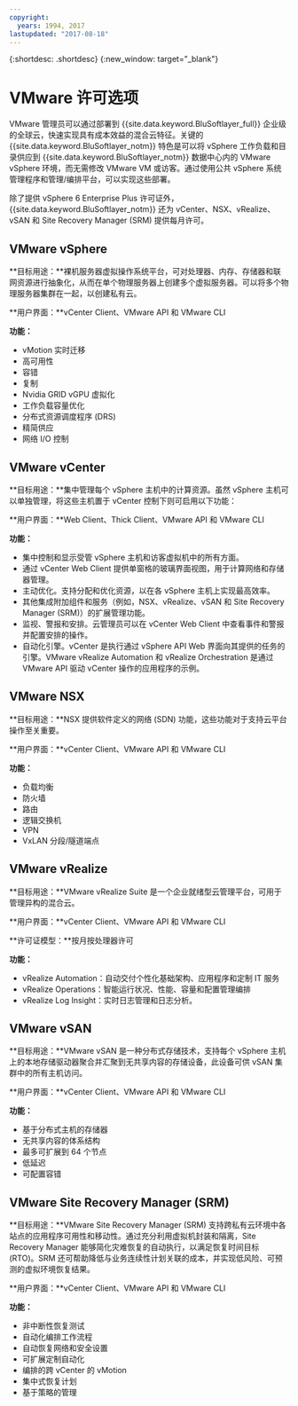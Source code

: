 ```yaml
---
copyright:
  years: 1994, 2017
lastupdated: "2017-08-18"
---
```


{:shortdesc: .shortdesc}
{:new_window: target="_blank"}

# VMware 许可选项 

VMware 管理员可以通过部署到 {{site.data.keyword.BluSoftlayer_full}} 企业级的全球云，快速实现具有成本效益的混合云特征。关键的 {{site.data.keyword.BluSoftlayer_notm}} 特色是可以将 vSphere 工作负载和目录供应到 {{site.data.keyword.BluSoftlayer_notm}} 数据中心内的 VMware vSphere 环境，而无需修改 VMware VM 或访客。通过使用公共 vSphere 系统管理程序和管理/编排平台，可以实现这些部署。

除了提供 vSphere 6 Enterprise Plus 许可证外，{{site.data.keyword.BluSoftlayer_notm}} 还为 vCenter、NSX、vRealize、vSAN 和 Site Recovery Manager (SRM) 提供每月许可。

## VMware vSphere

**目标用途：**裸机服务器虚拟操作系统平台，可对处理器、内存、存储器和联网资源进行抽象化，从而在单个物理服务器上创建多个虚拟服务器。可以将多个物理服务器集群在一起，以创建私有云。

**用户界面：**vCenter Client、VMware API 和 VMware CLI

**功能：**
* vMotion 实时迁移
* 高可用性
* 容错
* 复制
* Nvidia GRID vGPU 虚拟化
* 工作负载容量优化
* 分布式资源调度程序 (DRS)
* 精简供应
* 网络 I/O 控制

## VMware vCenter

**目标用途：**集中管理每个 vSphere 主机中的计算资源。虽然 vSphere 主机可以单独管理，将这些主机置于 vCenter 控制下则可启用以下功能：

**用户界面：**Web Client、Thick Client、VMware API 和 VMware CLI

**功能：**
* 集中控制和显示受管 vSphere 主机和访客虚拟机中的所有方面。
* 通过 vCenter Web Client 提供单窗格的玻璃界面视图，用于计算网络和存储器管理。
* 主动优化。支持分配和优化资源，以在各 vSphere 主机上实现最高效率。
* 其他集成附加组件和服务（例如，NSX、vRealize、vSAN 和 Site Recovery Manager (SRM)）的扩展管理功能。
* 监视、警报和安排。云管理员可以在 vCenter Web Client 中查看事件和警报并配置安排的操作。
* 自动化引擎。vCenter 是执行通过 vSphere API Web 界面向其提供的任务的引擎。VMware vRealize Automation 和 vRealize Orchestration 是通过 VMware API 驱动 vCenter 操作的应用程序的示例。

## VMware NSX

**目标用途：**NSX 提供软件定义的网络 (SDN) 功能，这些功能对于支持云平台操作至关重要。

**用户界面：**vCenter Client、VMware API 和 VMware CLI

**功能：**
* 负载均衡
* 防火墙
* 路由
* 逻辑交换机
* VPN
* VxLAN 分段/隧道端点

## VMware vRealize

**目标用途：**VMware vRealize Suite 是一个企业就绪型云管理平台，可用于管理异构的混合云。

**用户界面：**vCenter Client、VMware API 和 VMware CLI

**许可证模型：**按月按处理器许可

**功能：**
* vRealize Automation：自动交付个性化基础架构、应用程序和定制 IT 服务
* vRealize Operations：智能运行状况、性能、容量和配置管理编排
* vRealize Log Insight：实时日志管理和日志分析。

## VMware vSAN

**目标用途：**VMware vSAN 是一种分布式存储技术，支持每个 vSphere 主机上的本地存储驱动器聚合并汇聚到无共享内容的存储设备，此设备可供 vSAN 集群中的所有主机访问。

**用户界面：**vCenter Client、VMware API 和 VMware CLI

**功能：**
* 基于分布式主机的存储器
* 无共享内容的体系结构
* 最多可扩展到 64 个节点
* 低延迟
* 可配置容错

## VMware Site Recovery Manager (SRM)

**目标用途：**VMware Site Recovery Manager (SRM) 支持跨私有云环境中各站点的应用程序可用性和移动性。通过充分利用虚拟机封装和隔离，Site Recovery Manager 能够简化灾难恢复的自动执行，以满足恢复时间目标 (RTO)。SRM 还可帮助降低与业务连续性计划关联的成本，并实现低风险、可预测的虚拟环境恢复结果。

**用户界面：**vCenter Client、VMware API 和 VMware CLI

**功能：**
* 非中断性恢复测试
* 自动化编排工作流程
* 自动恢复网络和安全设置
* 可扩展定制自动化
* 编排的跨 vCenter 的 vMotion
* 集中式恢复计划
* 基于策略的管理
